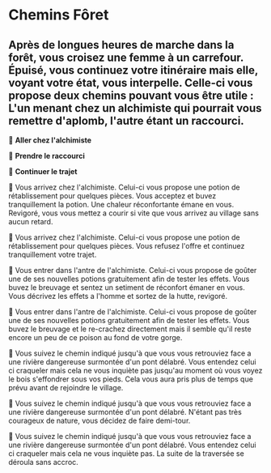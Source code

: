# Chemins Fôret

## Après de longues heures de marche dans la forêt, vous croisez une femme à un carrefour. Épuisé, vous continuez votre itinéraire mais elle, voyant votre état, vous interpelle. Celle-ci vous propose deux chemins pouvant vous être utile : L'un menant chez un alchimiste qui pourrait vous remettre d'aplomb, l'autre étant un raccourci.

🍵  **Aller chez l'alchimiste**

🏃‍  **Prendre le raccourci**

🚶  **Continuer le trajet**


🍵  Vous arrivez chez l'alchimiste. Celui-ci vous propose une potion de rétablissement pour quelques pièces. Vous acceptez et buvez tranquillement la potion. Une chaleur réconfortante émane en vous. Revigoré, vous vous mettez a courir si vite que vous arrivez au village sans aucun retard.

🍵  Vous arrivez chez l'alchimiste. Celui-ci vous propose une potion de rétablissement pour quelques pièces. Vous refusez l'offre et continuez tranquillement votre trajet.

🍵  Vous entrer dans l'antre de l'alchimiste. Celui-ci vous propose de goûter une de ses nouvelles potions gratuitement afin de tester les effets. Vous buvez le breuvage et sentez un setiment de réconfort émaner en vous. Vous décrivez les effets a l'homme et sortez de la hutte, revigoré.

🍵  Vous entrer dans l'antre de l'alchimiste. Celui-ci vous propose de goûter une de ses nouvelles potions gratuitement afin de tester les effets. Vous buvez le breuvage et le re-crachez directement mais il semble qu'il reste encore un peu de ce poison au fond de votre gorge. 


🏃‍  Vous suivez le chemin indiqué jusqu'à que vous vous retrouviez face a une rivière dangereuse surmontée d'un pont délabré. Vous entendez celui ci craqueler mais cela ne vous inquiète pas jusqu'au moment où vous voyez le bois s'effondrer sous vos pieds. Cela vous aura pris plus de temps que prévu avant de rejoindre le village.

🏃‍  Vous suivez le chemin indiqué jusqu'à que vous vous retrouviez face a une rivière dangereuse surmontée d'un pont délabré. N'étant pas très courageux de nature, vous décidez de faire demi-tour.

🏃‍  Vous suivez le chemin indiqué jusqu'à que vous vous retrouviez face a une rivière dangereuse surmontée d'un pont délabré. Vous entendez celui ci craqueler mais cela ne vous inquiète pas. La suite de la traversée se déroula sans accroc.
